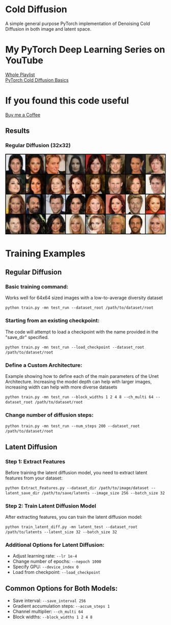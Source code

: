 # Cold Diffusion
A simple general purpose PyTorch implementation of Denoising Cold Diffusion in both image and latent space.

# My PyTorch Deep Learning Series on YouTube
[Whole Playlist](https://youtube.com/playlist?list=PLN8j_qfCJpNhhY26TQpXC5VeK-_q3YLPa&si=EVHfovKS-vQ_VZ5a)<br>
[PyTorch Cold Diffusion Basics](https://youtu.be/8SVV1FGFtik?si=qLEJoZaA8YJZ-q9T)

# If you found this code useful
[Buy me a Coffee](https://www.buymeacoffee.com/lukeditria)

## Results
### Regular Diffusion (32x32)
![Results](Results/CelebAHQ_64_images.png)

# Training Examples

## Regular Diffusion

### Basic training command:
Works well for 64x64 sized images with a low-to-average diversity dataset

```
python train.py -mn test_run --dataset_root /path/to/dataset/root
```

### Starting from an existing checkpoint:
The code will attempt to load a checkpoint with the name provided in the "save_dir" specified.

```
python train.py -mn test_run --load_checkpoint --dataset_root /path/to/dataset/root
```

### Define a Custom Architecture:
Example showing how to define each of the main parameters of the Unet Architecture.
Increasing the model depth can help with larger images, increasing width can help with more diverse datasets

```
python train.py -mn test_run --block_widths 1 2 4 8 --ch_multi 64 --dataset_root /path/to/dataset/root
```

### Change number of diffusion steps:

```
python train.py -mn test_run --num_steps 200 --dataset_root /path/to/dataset/root
```

## Latent Diffusion

### Step 1: Extract Features
Before training the latent diffusion model, you need to extract latent features from your dataset:

```
python Extract_Features.py --dataset_dir /path/to/image/dataset --latent_save_dir /path/to/save/latents --image_size 256 --batch_size 32
```

### Step 2: Train Latent Diffusion Model
After extracting features, you can train the latent diffusion model:
```
python train_latent_diff.py -mn latent_test --dataset_root /path/to/latents --latent_size 32 --batch_size 32
```


### Additional Options for Latent Diffusion:
- Adjust learning rate: `--lr 1e-4`
- Change number of epochs: `--nepoch 1000`
- Specify GPU: `--device_index 0`
- Load from checkpoint: `--load_checkpoint`

## Common Options for Both Models:
- Save interval: `--save_interval 256`
- Gradient accumulation steps: `--accum_steps 1`
- Channel multiplier: `--ch_multi 64`
- Block widths: `--block_widths 1 2 4 8`
